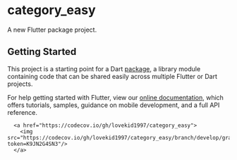 # category_easy

A new Flutter package project.

## Getting Started

This project is a starting point for a Dart
[package](https://flutter.dev/developing-packages/),
a library module containing code that can be shared easily across
multiple Flutter or Dart projects.

For help getting started with Flutter, view our
[online documentation](https://flutter.dev/docs), which offers tutorials,
samples, guidance on mobile development, and a full API reference.

      <a href="https://codecov.io/gh/lovekid1997/category_easy">
        <img src="https://codecov.io/gh/lovekid1997/category_easy/branch/develop/graph/badge.svg?token=K9JN2G4SN3"/>
      </a>
